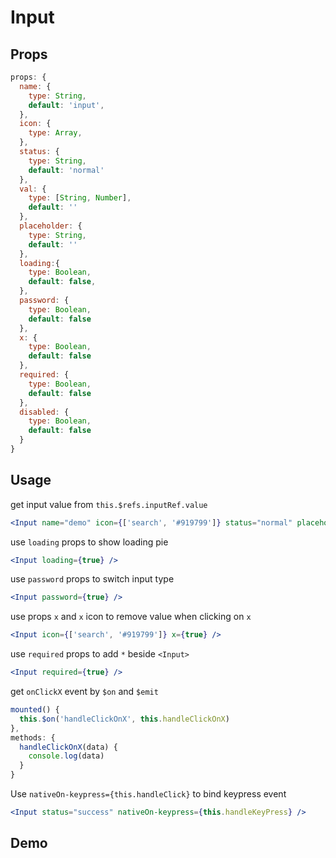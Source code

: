 # Input

## Props

```js
props: {
  name: {
    type: String,
    default: 'input',
  },
  icon: {
    type: Array,
  },
  status: {
    type: String,
    default: 'normal'
  },
  val: {
    type: [String, Number],
    default: ''
  },
  placeholder: {
    type: String,
    default: ''
  },
  loading:{
    type: Boolean,
    default: false,
  },
  password: {
    type: Boolean,
    default: false
  },
  x: {
    type: Boolean,
    default: false
  },
  required: {
    type: Boolean,
    default: false
  },
  disabled: {
    type: Boolean,
    default: false
  }
}
```

## Usage

get input value from `this.$refs.inputRef.value`
```jsx
<Input name="demo" icon={['search', '#919799']} status="normal" placeholder="type some words.." ref="inputRef" />
```
use `loading` props to show loading pie
```jsx
<Input loading={true} />
```
use `password` props to switch input type
```jsx
<Input password={true} />
```
use props `x` and `x` icon to remove value when clicking on `x`
```jsx
<Input icon={['search', '#919799']} x={true} />
```
use `required` props to add `*` beside `<Input>`
```jsx
<Input required={true} />
```

get `onClickX` event by `$on` and `$emit`
```jsx
mounted() {
  this.$on('handleClickOnX', this.handleClickOnX)
},
methods: {
  handleClickOnX(data) {
    console.log(data)
  }
}
```

Use `nativeOn-keypress={this.handleClick}` to bind keypress event
```jsx
<Input status="success" nativeOn-keypress={this.handleKeyPress} />
```

## Demo
